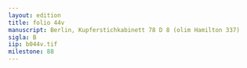 ```yaml
---
layout: edition
title: folio 44v
manuscript: Berlin, Kupferstichkabinett 78 D 8 (olim Hamilton 337)
sigla: B
iip: b044v.tif
milestone: 88
---
```

